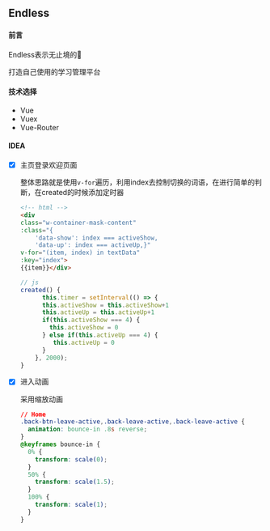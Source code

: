 ## Endless

#### 前言

Endless表示无止境的🤔

打造自己使用的学习管理平台

#### 技术选择

- Vue
- Vuex
- Vue-Router

#### IDEA

- [x] 主页登录欢迎页面

  整体思路就是使用`v-for`遍历，利用index去控制切换的词语，在进行简单的判断，在created的时候添加定时器

  ```html
  <!-- html -->
  <div
  class="w-container-mask-content"
  :class="{
      'data-show': index === activeShow,
      'data-up': index === activeUp,}"
  v-for="(item, index) in textData"
  :key="index">
  {{item}}</div>
  ```

  ```js
  // js
  created() {
        this.timer = setInterval(() => {
        this.activeShow = this.activeShow+1
        this.activeUp = this.activeUp+1
        if(this.activeShow === 4) {
          this.activeShow = 0
        } else if(this.activeUp === 4) {
           this.activeUp = 0
        }
      }, 2000);
  }
  ```

- [x] 进入动画

  采用缩放动画

  ```css
  // Home
  .back-btn-leave-active,.back-leave-active,.back-leave-active {
    animation: bounce-in .8s reverse;
  }
  @keyframes bounce-in {
    0% {
      transform: scale(0);
    }
    50% {
      transform: scale(1.5);
    }
    100% {
      transform: scale(1);
    }
  }
  ```

  